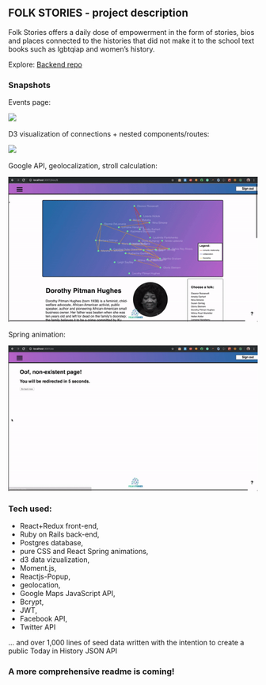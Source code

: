 
## FOLK STORIES - project description
Folk Stories offers a daily dose of empowerment in the form of stories, bios and places connected to the histories that did not make it to the school text books such as lgbtqiap and women’s history. 


Explore: [Backend repo](https://github.com/sylwiavargas/Folk-Stories-API)

### Snapshots

Events page:

![](main.gif)


D3 visualization of connections + nested components/routes:

![](bio.gif)


Google API, geolocalization, stroll calculation:

![](maps.gif)


Spring animation:

![](goo.gif)


### Tech used:
- React+Redux front-end,
- Ruby on Rails back-end,
- Postgres database,
- pure CSS and React Spring animations,
- d3 data vizualization,
- Moment.js, 
- Reactjs-Popup, 
- geolocation, 
- Google Maps JavaScript API, 
- Bcrypt, 
- JWT, 
- Facebook API,
- Twitter API

... and over 1,000 lines of seed data written with the intention to create a public Today in History JSON API

### A more comprehensive readme is coming!
